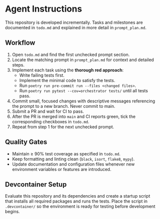 # Agent Instructions

This repository is developed incrementally. Tasks and milestones are documented in `todo.md` and explained in more detail in `prompt_plan.md`.

## Workflow

1. Open `todo.md` and find the first unchecked prompt section.
2. Locate the matching prompt in `prompt_plan.md` for context and detailed steps.
3. Implement each task using the **thorough red approach**:
   - Write failing tests first.
   - Implement the minimal code to satisfy the tests.
   - Run `poetry run pre-commit run --files <changed files>`.
   - Run `poetry run pytest --cov=orchestrator tests/` until all tests pass.
4. Commit small, focused changes with descriptive messages referencing the prompt to a new branch. Never commit to main.
5. Submit a PR and wait for CI to pass.
6. After the PR is merged into `main` and CI reports green, tick the corresponding checkboxes in `todo.md`.
7. Repeat from step 1 for the next unchecked prompt.

## Quality Gates

- Maintain ≥ 90% test coverage as specified in `todo.md`.
- Keep formatting and linting clean (`black`, `isort`, `flake8`, `mypy`).
- Update documentation and configuration files whenever new environment variables or features are introduced.

## Devcontainer Setup

Evaluate this repository and its dependencies and create a startup script that installs all required packages and runs the tests. Place the script in `.devcontainer/` so the environment is ready for testing before development begins.
